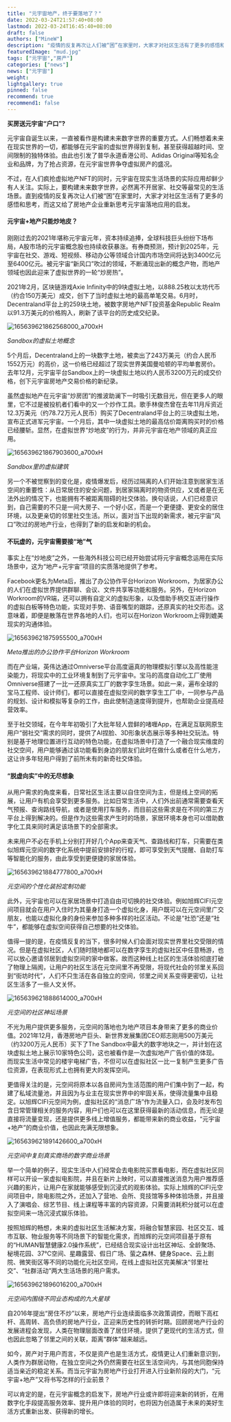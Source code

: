 ```yaml
---
title: "元宇宙地产，终于要落地了？"
date: 2022-03-24T21:57:40+08:00
lastmod: 2022-03-24T16:45:40+08:00
draft: false
authors: ["MineW"]
description: "疫情的反复再次让人们被“困”在家里时，大家才对社区生活有了更多的感悟和思考，而这又给了房地产企业重新思考元宇宙落地应用的启发。"
featuredImage: "mud.jpg"
tags: ["元宇宙","房产"]
categories: ["news"]
news: ["元宇宙"]
weight: 
lightgallery: true
pinned: false
recommend: true
recommend1: false
---
```




**买房送元宇宙“户口”?**

元宇宙自诞生以来，一直被看作是构建未来数字世界的重要方式。人们畅想着未来在现实世界的一切，都能够在元宇宙的虚拟世界得到复制，甚至获得超越时间、空间限制的独特体验。由此也引发了普华永道香港公司、Adidas Original等知名企业和品牌，为了抢占资源，在元宇宙世界争夺虚拟房产的盛况。

不过，在人们疯抢虚拟地产NFT的同时，元宇宙在现实生活场景的实际应用却鲜少有人关注。实际上，要构建未来数字世界，必然离不开居家、社交等最常见的生活场景。直到疫情的反复再次让人们被“困”在家里时，大家才对社区生活有了更多的感悟和思考，而这又给了房地产企业重新思考元宇宙落地应用的启发。

#### 元宇宙+地产只能炒地皮？

刚刚过去的2021年堪称元宇宙元年，资本持续追捧，全球科技巨头纷纷下场布局，A股市场的元宇宙概念股也持续收获暴涨。有券商预测，预计到2025年，元宇宙在社交、游戏、短视频、移动办公等领域合计国内市场空间将达到3400亿元至6400亿元。被元宇宙“新风口”吹过的领域，不断涌现出新的概念产物，而地产领域也因此迎来了虚拟世界的一轮“炒房热”。

2021年2月，区块链游戏Axie Infinity中的9块虚拟土地，以888.25枚以太坊代币（约合150万美元）成交，创下了当时虚拟土地的最高单笔交易。6月时，Decentraland平台上的259块土地，被数字房地产NFT投资基金Republic Realm以91.3万美元的价格购入，刷新了该平台的历史成交纪录。

![165639621862568000_a700xH](165639621862568000_a700xH.jpg)

*Sandbox的虚拟土地概念*

5个月后，Decentraland上的一块数字土地，被卖出了243万美元（约合人民币1552万元）的高价，这一价格已经超过了现实世界美国曼哈顿的平均单套房价。去年12月，元宇宙平台Sandbox上的一块虚拟土地以约人民币3200万元的成交价格，创下元宇宙房地产交易价格的新纪录。

虽然虚拟地产在元宇宙“炒房团”的推波助澜下一时吸引无数目光，但在更多人的眼里，它不过是被投机者们看中的又一个炒作工具。歌手林俊杰曾在去年11月斥资近12.3万美元（约78.72万元人民币）购买了Decentraland平台上的三块虚拟土地，宣布正式进军元宇宙。一个月后，其中一块虚拟土地的最高估价距离购买时的价格已经腰斩。显然，在虚拟世界“炒地皮”的行为，并非元宇宙在地产领域的真正应用。

![165639621867903600_a700xH](165639621867903600_a700xH.jpg)

*Sandbox里的虚拟建筑*

另一个不被觉察到的变化是，疫情爆发后，经历过隔离的人们开始注意到居家生活空间的重要性：从日常居住的安全问题，到居家隔离时的物资供应，又或者是在无法外出的情况下，也能拥有不被距离阻碍的社交体验。换句话说，人们已经意识到，自己需要的不只是一间大房子、一个好小区，而是一个更便捷、更安全的居住环境，以及更亲切的邻里社交生活。所以，面对当下出现的新需求，被元宇宙“风口”吹过的房地产行业，也得到了新的启发和新的机会。

#### 不玩虚的，元宇宙需要接“地”气

事实上在“炒地皮”之外，一些海外科技公司已经开始尝试将元宇宙概念运用在实际场景中，这为“地产+元宇宙”项目的实质落地提供了参考。

Facebook更名为Meta后，推出了办公协作平台Horizon Workroom，为居家办公的人们在虚拟世界提供群聊、会议、文件共享等功能和服务。另外，在Horizon Workroom的VR端，还可以拥有自定义的虚拟形象，以及借助手柄交互进行操作的虚拟白板等特色功能，实现对手势、语音嘴型的跟踪，还原真实的社交形态。这意味着，即便是散落在世界各地的人们，也可以在Horizon Workroom上得到媲美现实的沟通体验。

![165639621875955500_a700xH](165639621875955500_a700xH.jpg)

*Meta推出的办公协作平台Horizon Workroom*

而在产业端，英伟达通过Omniverse平台高度逼真的物理模拟引擎以及高性能渲染能力，将现实中的工业环境复制到了元宇宙中。宝马的高度自动化工厂使用Omniverse搭建了一比一还原真实工厂的数字孪生场景。如此一来，遍布全球的宝马工程师、设计师们，都可以直接在虚拟空间的数字孪生工厂中，一同参与产品的规划、设计和模拟等复杂的工作，由此使制造速度得到提升，也帮助企业提高经营效率。

至于社交领域，在今年年初吸引了大批年轻人尝鲜的啫喱App，在满足互联网原生用户“弱社交”需求的同时，提供了AI捏脸、3D形象状态展示等多种社交玩法。特别是基于地理位置进行互动的特色功能，在虚拟场景中打造了一个融合现实维度的社交空间，用户能够通过该功能看到身边的朋友们此时在做什么或者在什么地方，这让许多年轻用户得到了前所未有的新奇社交体验。

#### “脱虚向实”中的无尽想象

从用户需求的角度来看，日常社区生活主要以自住空间为主，但是线上空间的拓展，让用户有机会享受到更多服务。比如日常生活中，人们外出前通常需要查看天气预报、查询路线导航，或者是使用打车服务，而目前这些需求是在不同的第三方平台上得到解决的。但是作为这些需求产生时的场景，家居环境本身也可以借助数字化工具来同时满足该场景下的全部需求。

未来用户不必在手机上分别打开好几个App来查天气、查路线和打车，只需要在类似旭辉元空间的数字化系统中提前安排好的行程，即可享受到天气提醒、自助打车等智能化的服务，由此享受到更便捷的家居体验。

![165639621884777800_a700xH](165639621884777800_a700xH.jpg)

*元空间的个性化装扮定制功能*

此外，元宇宙也可以在家居场景中打造自由可切换的社交体验。例如旭辉CIFI元空间项目就会在用户入住时为其量身打造一个虚拟化身，用户既可以在元空间里广交朋友，也能以虚拟化身的身份来参加多种多样的社区活动。不论是“社恐”还是“社牛”，都能够在虚拟空间获得自己想要的社交体验。

值得一提的是，在疫情反复的当下，很多时候人们会面对现实世界里社交受限的情况。但是在虚拟社区，人们随时随地都可以在数字孪生的虚拟社区中任意畅游，也可以放心邀请邻居到虚拟空间的家中做客。故而这种线上社区的生活体验彻底打破了物理上隔阂，让用户的社区生活在元空间里不再受限，将现代社会的邻里关系回到“街坊时代”，人们不只生活在各自独立的空间，邻里之间关系变得更密切，让社区生活多了一些人文关怀。

![165639621888614000_a700xH](165639621888614000_a700xH.jpg)

*元空间的社区神坛场景*

不光为用户提供更多服务，元空间的落地也为地产项目本身带来了更多的商业价值。2021年12月，香港房地产巨头、新世界发展集团CEO郑志刚用500万美元（约3200万元人民币）买下了The Sandbox中最大的数字地块之一，并计划在这块虚拟土地上展示10家特色公司，这也被看作是一次虚拟地产广告价值的体现。而现实生活中常见的楼宇电梯广告，不但可以在虚拟社区一比一复制产生更多广告位资源，在表现形式上也拥有更大的发挥空间。

更值得关注的是，元空间将原本以各自房间为生活范围的用户们集中到了一起，构建了私域流量池，并且因为与业主在现实世界中的牢固关系，使得流量集中且稳定。以旭辉CIFI元空间为例，虚拟社区的“消息广场”作为流量入口，会及时发布包含日常管理相关的服务内容，用户们也可以在这里获得最新的活动信息，而无论是直接将流量变现，还是提供更多线上增值服务，都能带来新的商业收益，“元宇宙+地产”的商业价值，也因此充满无限想象。

![165639621891426600_a700xH](165639621891426600_a700xH.jpg)

*元空间中复刻真实商场的数字商业场景*

举一个简单的例子，现实生活中人们经常会去电影院买票看电影，而在虚拟社区同样可以开设一家虚拟电影院，并且在新片上映时，可以直接推送消息为用户推荐感兴趣的影片，让用户在家就能够感受到沉浸式的观影体验。实际上旭辉的CIFI元空间项目中，除电影院之外，还加入了营地、会所、竞技馆等多种体验场景，并且接入了演唱会、综艺节目、线上课程等丰富的内容资源，只需要消耗积分就可以在虚拟空间来一场沉浸式娱乐体验。

按照旭辉的畅想，未来的虚拟社区生活解决方案，将融合智慧家园、社区交互、城市互联、物业服务等不同场景下的智能化需求，而旭辉的元空间项目基于原有的“HUMAN智慧健康2.0操作系统”，已经结合现实设计出社区神坛、全龄聚场、秘境花园、37℃空间、星趣露营、假日广场、萤之森林、健身Space、云上剧院、微笑街区等不同的功能化元社区空间，在线上虚拟社区完美解决“邻里社交”、“社群活动”两大生活场景的用户需求。

![165639621896016200_a700xH](165639621896016200_a700xH.jpg)

*元空间内围绕不同业态构成的九大星球*

自2016年提出“房住不炒”以来，房地产行业连续面临多次政策调控，而眼下高杠杆、高周转、高负债的房地产行业，正迎来历史性的转折时期。回顾房地产行业的发展进程会发现，人类在物理层面改善了居住环境，提供了更现代的生活方式，但也因此忽略了邻里之间的关联，距离“群体”越来越远。

如今，房产对于用户而言，不仅是资产也是生活方式，疫情更让人们重新意识到，人类作为群居动物，在独立空间之外仍然需要在社区生活空间内，与其他同胞保持适当亲近的稳定关系。而当元宇宙为房地产行业打开进入行业新阶段的大门，“元宇宙+地产”又将书写怎样的行业前景？

可以肯定的是，在元宇宙概念的启发下，房地产行业或许即将迎来新的转折，在用数字化手段提高服务效率、提升用户体验的同时，也将因为创造属于未来的美好生活方式重新出发、获得新的增长。
